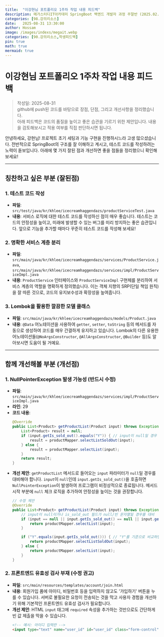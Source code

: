 ```yaml
---
title:  "이강현님 포트폴리오 1주차 작업 내용 피드백"
description: 메가스터디IT아카데미 SpringBoot 백엔드 개발자 과정 주말반 (2025.02.22 ~ 2025.09.13). 이강현님의 포트폴리오 1주차 작업 내용에 대한 피드백
categories: [98.강의리소스]
date:   2025-08-31 13:30:00
author: Hossam
image: /images/indexs/megait.webp
categories: [90.강의리소스,학생피드백]
pin: true
math: true
mermaid: true
---
```


# 이강현님 포트폴리오 1주차 작업 내용 피드백

> 작성일: 2025-08-31<br/>
> github에 push된 코드를 바탕으로 장점, 단점, 그리고 개선사항을 정리했습니다.<br/>
> 아래 피드백은 코드의 품질을 높이고 좋은 습관을 기르기 위한 제안입니다. 내용을 검토해보시고 적용 여부를 직접 판단하시면 됩니다.

안녕하세요, 강현님! 프로젝트 초기 세팅과 기능 구현을 진행하시느라 고생 많으셨습니다. 전반적으로 SpringBoot의 구조를 잘 이해하고 계시고, 테스트 코드를 작성하려는 노력이 돋보입니다. 아래에 몇 가지 잘된 점과 개선하면 좋을 점들을 정리했으니 확인해 보세요!

---

## 칭찬하고 싶은 부분 (잘된점)

### 1. 테스트 코드 작성
- **파일**: `src/test/java/kr/khlee/icecreamhaggendazs/productServiceTest.java`
- **내용**: 서비스 로직에 대한 테스트 코드를 작성하신 점이 매우 좋습니다. 테스트는 코드의 안정성을 높이고, 미래에 발생할 수 있는 버그를 미리 방지하는 좋은 습관입니다. 앞으로 기능을 추가할 때마다 꾸준히 테스트 코드를 작성해 보세요!

### 2. 명확한 서비스 계층 분리
- **파일**: `src/main/java/kr/khlee/icecreamhaggendazs/services/ProductService.java`, `src/main/java/kr/khlee/icecreamhaggendazs/services/impl/ProductServiceImpl.java`
- **내용**: `ProductService` 인터페이스와 `ProductServiceImpl` 구현체를 분리하여 서비스 계층의 역할을 명확하게 정의했습니다. 이는 객체 지향의 SRP(단일 책임 원칙)을 잘 따른 것으로, 코드의 유지보수성과 확장성을 높여줍니다.

### 3. Lombok을 활용한 깔끔한 모델 클래스
- **파일**: `src/main/java/kr/khlee/icecreamhaggendazs/models/Product.java`
- **내용**: `@Data` 어노테이션을 사용하여 `getter`, `setter`, `toString` 등의 메서드를 자동으로 생성하여 코드를 매우 간결하게 유지하고 있습니다. Lombok의 다른 유용한 어노테이션들(`@NoArgsConstructor`, `@AllArgsConstructor`, `@Builder` 등)도 알아보시면 도움이 될 거예요.

---

## 함께 개선해볼 부분 (개선점)

### 1. NullPointerException 발생 가능성 (반드시 수정)
- **파일**: `src/main/java/kr/khlee/icecreamhaggendazs/services/impl/ProductServiceImpl.java`
- **라인**: 29
- **코드 내용**:
  ```java
  @Override
  public List<Product> getProductList(Product input) throws Exception {
      List<Product> result = null;
      if (input.getIs_sold_out().equals("Y")) { // input이 null일 경우 여기서 NullPointerException 발생
          result = productMapper.selectListSoldOut(input);
      } else {
          result = productMapper.selectList(input);
      }
      return result;
  }
  ```
- **개선 제안**: `getProductList` 메서드로 들어오는 `input` 파라미터가 `null`일 경우를 대비해야 합니다. `input`이 `null`인데 `input.getIs_sold_out()`을 호출하면 `NullPointerException`이 발생하여 프로그램이 비정상적으로 종료됩니다. 메서드 시작 부분에 `null` 체크 로직을 추가하여 안정성을 높이는 것을 권장합니다.
  ```java
  // 수정 제안
  @Override
  public List<Product> getProductList(Product input) throws Exception {
      // input이 null이거나 is_sold_out 필드가 null/빈 문자열일 경우를 대비
      if (input == null || input.getIs_sold_out() == null || input.getIs_sold_out().trim().isEmpty()) {
          return productMapper.selectList(input);
      }

      if ("Y".equals(input.getIs_sold_out())) { // "Y"를 기준으로 비교하면 더 안전합니다.
          return productMapper.selectListSoldOut(input);
      } else {
          return productMapper.selectList(input);
      }
  }
  ```

### 2. 프론트엔드 유효성 검사 부재 (수정 권고)
- **파일**: `src/main/resources/templates/account/join.html`
- **내용**: 회원가입 폼에 아이디, 비밀번호 등을 입력하지 않고도 '가입하기' 버튼을 누를 수 있습니다. 서버로 불필요한 요청이 전송되는 것을 막고 사용자 경험을 개선하기 위해 기본적인 프론트엔드 유효성 검사가 필요합니다.
- **개선 제안**: HTML `input` 태그에 `required` 속성을 추가하는 것만으로도 간단하게 빈 값 제출을 막을 수 있습니다.
  ```html
  <!-- 예시: 아이디 입력란 -->
  <input type="text" name="user_id" id="user_id" class="form-control" placeholder="아이디를 입력하세요." required />
  ```